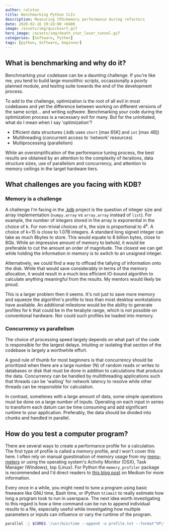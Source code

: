 ```yaml
---
author: ralston
title: Benchmarking Python CLIs
description: Measuring CPU/memory performance during refactors
date: 2020-02-16 19:24:00 +0400
image: /assets/img/quicksort.gif
hero_image: /assets/img/death_star_laser_tunnel.gif
categories: [Software, Python]
tags: [python, Software, beginner]
---
```


## What is benchmarking and why do it?

Benchmarking your codebase can be a daunting challenge. If you're like me, you tend to build large monolithic scripts, occassionally a poorly planned module, and testing suite towards the end of the development process.

To add to the challenge, optimization is the root of all evil in most codebases and yet the difference between working on different versions of the same script... and writing *software*. Benchmarking your code during the optimization process is a necessary evil for many. But for the uninitiated, what do I mean when I say 'optimization'?

* Efficient data structures (.kdb uses `short` [max 65K] and `int` [max 4B])
* Multihreading (concurrent access to 'network' resources)
* Multiprocessing (parallelism)

While an oversimplification of the performance tuning process, the best results are obtained by an attention to the complexity of iterations, data structure sizes, use of parallelism and concurrency, and attention to memory ceilings in the target hardware tiers.

## What challenges are you facing with KDB?

### Memory is a challenge

A challenge I'm facing in the [.kdb](/showcase) project is the question of integer size and array implementation (`numpy.array` vs `array.array` instead of `list`). For example, the number of integers stored in the array is exponential in the choice of k. For non-trivial choices of k, the size is proportional to 4<sup>k</sup>. A choice of k=15 is close to 1.07B integers. A standard long signed integer can take as much 8bytes to store. This would equate to 8 billion bytes, close to 8Gb. While an impressive amount of memory to behold, it would be preferable to cut the amount an order of magnitude. The closest we can get while holding the information in memory is to switch to an unsigned integer.

Alternatively, we could find a way to offload the tallying of information onto the disk. While that would save considerably in terms of the memory allocation, it would result in a much less efficient IO-bound algorithm to calculate anything meaningful from the results. My mentors would likely be proud.

This is a larger problem then it seems. It's not just to save more memory and squeeze the algorithm's profile to less than most desktop workstations have available. An additional milestone would be the ability to generate profiles for k that could be in the terabyte range, which is not possible on conventional hardware. Nor could such profiles be loaded into memory.

### Concurrency vs parallelism

The choice of processing speed largely depends on what part of the code is responsible for the largest delays. Intuiting or isolating that section of the codebase is largely a worthwhile effort.

A good rule of thumb for most beginners is that concurrency should be prioritized when there are a large number (N) of random reads or writes to databases or disk that must be done in addition to calculations that produce the data. Concurrency can be handled by multithreading applications such that threads can be 'waiting' for network latency to resolve while other threads can be responsible for calculation.

In contrast, sometimes with a large amount of data, some simple operations must be done on a large number of inputs. Operating on each input in series to transform each datum can be time consuming and add significant runtime to your application. Preferably, the data should be divided into chunks and handled in parallel.


## How do you test a computer program?

There are several ways to create a performance profile for a calculation. The first type of profile is called a memory profile, and I won't cover this here. I often rely on manual guestimation of memory usage from my [menu-meters](https://www.macinstruct.com/node/423) or using the operating system's Activity Monitor (OSX), Task Manager (Windows), top (Linux). For Python the `memory_profiler` package is recommended and I'd direct readers to [this blog post](https://medium.com/zendesk-engineering/hunting-for-memory-leaks-in-python-applications-6824d0518774) on Medium for more information. 

Every once in a while, you might need to tune a program using basic freeware like GNU time, Bash time, or iPython `%timeit` to really estimate how long a program took to run in userspace. The next idea worth investigating to this regard is how a time command can be run to append individual results to a file, especially useful while investigating how multiple parameters or inputs can influence or vary the runtime of the program.


```bash
parallel -j $CORES '/usr/bin/time --append -o profile.txt --format"%P\t%e\t%U\t%S\t%x" -- my_script.py -x {2} {1}' ::: $(find test/data -name '*.txt') ::: $(seq 1 10)

```
